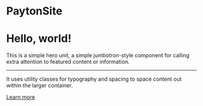# PaytonSite

<!DOCTYPE html>
<html lang="en" dir="ltr">
  <head>
    <meta charset="utf-8">
    <title>PaytonSite</title>
  </head>
  <body>
    <div class="jumbotron">
  <h1 class="display-4">Hello, world!</h1>
  <p class="lead">This is a simple hero unit, a simple jumbotron-style component for calling extra attention to featured content or information.</p>
  <hr class="my-4">
  <p>It uses utility classes for typography and spacing to space content out within the larger container.</p>
  <p class="lead">
    <a class="btn btn-primary btn-lg" href="#" role="button">Learn more</a>
  </p>
</div>
  </body>
</html>
